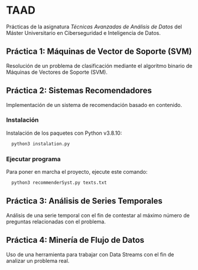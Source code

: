 
# TAAD
Prácticas de la asignatura *Técnicas Avanzadas de Análisis de Datos* del Máster Universitario en Ciberseguridad e Inteligencia de Datos.

## Práctica 1: Máquinas de Vector de Soporte (SVM)

Resolución de un problema de clasificación mediante el algoritmo binario de Máquinas de Vectores de Soporte (SVM).

## Práctica 2: Sistemas Recomendadores

Implementación de un sistema de recomendación basado en contenido.

### Instalación

Instalación de los paquetes con Python v3.8.10:

```bash
  python3 instalation.py
```
    
### Ejecutar programa

Para poner en marcha el proyecto, ejecute este comando: 

```bash
  python3 recommenderSyst.py texts.txt
```

## Práctica 3: Análisis de Series Temporales

Análisis de una serie temporal con el fin de contestar al máximo número de preguntas relacionadas con el problema.

## Práctica 4: Minería de Flujo de Datos

Uso de una herramienta para trabajar con Data Streams con el fin de analizar un problema real.